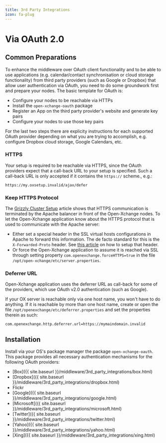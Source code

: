 ```yaml
---
title: 3rd Party Integrations
icon: fa-plug
---
```


# Via OAuth 2.0

## Common Preparations

To enhance the middleware over OAuth client functionality and to be able to use applications (e.g. calendar/contact synchronisation or cloud storage functionality) from third party providers (such as Google or Dropbox) that allow user authentication via OAuth, you need to do some groundwork first and prepare your nodes. The basic template for OAuth is:

 * Configure your nodes to be reachable via HTTPs
 * Install the `open-xchange-oauth` package
 * Register an App on the third party provider's website and generate key pairs
 * Configure your nodes to use those key pairs

For the last two steps there are explicity instructions for each supported OAuth provider depending on what you are trying to accomplish, e.g. configure Dropbox cloud storage, Google Calendars, etc.

### HTTPS

Your setup is required to be reachable via HTTPS, since the OAuth providers expect that a call-back URL to your setup is specified. Such a call-back URL is only accepted if it contains the `https://` scheme., e.g.:

 `https://my.oxsetup.invalid/ajax/defer`
 
### Keep HTTPS Protocol

The [Grizzly Cluster Setup](http://oxpedia.org/wiki/index.php?title=AppSuite:Grizzly#Cluster_setup) article shows that HTTPS communication is terminated by the Apache balancer in front of the Open-Xchange nodes. To let the Open-Xchange application know about the HTTPS protocol that is used to communicate with the Apache server:

* Either set a special header in the SSL virtual hosts configurations in Apache to forward this information. The de facto standard for this is the `X-Forwarded-Proto` header. See [this article](http://oxpedia.org/wiki/index.php?title=AppSuite:Grizzly#X-FORWARDED-PROTO_Header) on how to setup that header.
* Or force the Open-Xchange application to assume it is reached via SSL through setting property `com.openexchange.forceHTTPS=true` in the file `/opt/open-xchange/etc/server.properties`.

### Deferrer URL

Open-Xchange application uses the deferrer URL as call-back for some of the providers, which use OAuth v2.0 authentication (such as Google).

If your OX server is reachable only via one host name, you won't have to do anything. If it is reachable by more than one host name, create or open the file `/opt/openexchange/etc/deferrer.properties` and set the properties therein as such:

 `com.openexchange.http.deferrer.url=https://mymaindomain.invalid`

## Installation

Install via your OS's package manager the package `open-xchange-oauth`. This package provides all necessary authentication mechanisms for the following OAuth providers:

* [Box]({{ site.baseurl }}/middleware/3rd_party_integrations/box.html)
* [Dropbox]({{ site.baseurl }}/middleware/3rd_party_integrations/dropbox.html)
* Flickr
* [Google]({{ site.baseurl }}/middleware/3rd_party_integrations/google.html)
* [Microsoft]({{ site.baseurl }}/middleware/3rd_party_integrations/microsoft.html)
* [Twitter]({{ site.baseurl }}/middleware/3rd_party_integrations/twitter.html)
* [Yahoo]({{ site.baseurl }}/middleware/3rd_party_integrations/yahoo.html)
* [Xing]({{ site.baseurl }}/middleware/3rd_party_integrations/xing.html)
